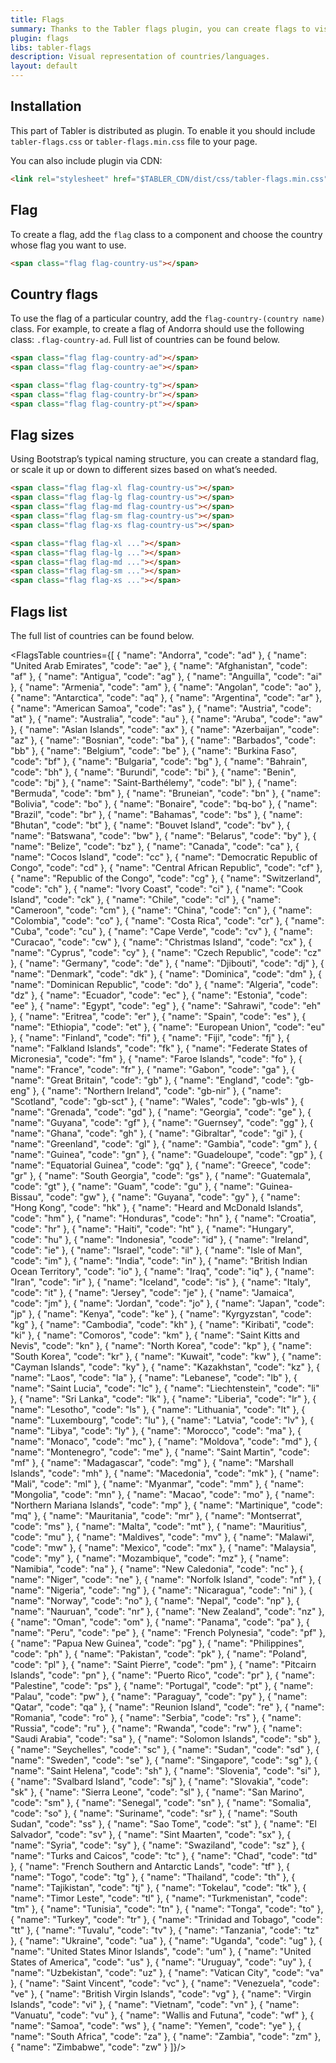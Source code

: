 ```yaml
---
title: Flags
summary: Thanks to the Tabler flags plugin, you can create flags to visually represent countries or languages. Flags are often used in forms, as an element of a delivery address, phone number dialling code and many more.
plugin: flags
libs: tabler-flags
description: Visual representation of countries/languages.
layout: default
---
```


## Installation

This part of Tabler is distributed as plugin. To enable it you should include `tabler-flags.css` or `tabler-flags.min.css` file to your page.

You can also include plugin via CDN:

```html
<link rel="stylesheet" href="$TABLER_CDN/dist/css/tabler-flags.min.css">
```

## Flag

To create a flag, add the `flag` class to a component and choose the country whose flag you want to use. 

```html example centered separated plugins="flags"
<span class="flag flag-country-us"></span>
```


## Country flags

To use the flag of a particular country, add the `flag-country-(country name)` class. For example, to create a flag of Andorra should use the following class: `.flag-country-ad`. Full list of countries can be found below.

```html
<span class="flag flag-country-ad"></span>
<span class="flag flag-country-ae"></span>
```

```html example centered separated plugins="flags"
<span class="flag flag-country-tg"></span>
<span class="flag flag-country-br"></span>
<span class="flag flag-country-pt"></span>
```

## Flag sizes

Using Bootstrap’s typical naming structure, you can create a standard flag, or scale it up or down to different sizes based on what’s needed.

```html example centered separated plugins="flags"
<span class="flag flag-xl flag-country-us"></span>
<span class="flag flag-lg flag-country-us"></span>
<span class="flag flag-md flag-country-us"></span>
<span class="flag flag-sm flag-country-us"></span>
<span class="flag flag-xs flag-country-us"></span>
```

```html
<span class="flag flag-xl ..."></span>
<span class="flag flag-lg ..."></span>
<span class="flag flag-md ..."></span>
<span class="flag flag-sm ..."></span>
<span class="flag flag-xs ..."></span>
```

## Flags list

The full list of countries can be found below.

<FlagsTable countries={[
  { "name": "Andorra", "code": "ad" },
  { "name": "United Arab Emirates", "code": "ae" },
  { "name": "Afghanistan", "code": "af" },
  { "name": "Antigua", "code": "ag" },
  { "name": "Anguilla", "code": "ai" },
  { "name": "Armenia", "code": "am" },
  { "name": "Angolan", "code": "ao" },
  { "name": "Antarctica", "code": "aq" },
  { "name": "Argentina", "code": "ar" },
  { "name": "American Samoa", "code": "as" },
  { "name": "Austria", "code": "at" },
  { "name": "Australia", "code": "au" },
  { "name": "Aruba", "code": "aw" },
  { "name": "Aslan Islands", "code": "ax" },
  { "name": "Azerbaijan", "code": "az" },
  { "name": "Bosnian", "code": "ba" },
  { "name": "Barbados", "code": "bb" },
  { "name": "Belgium", "code": "be" },
  { "name": "Burkina Faso", "code": "bf" },
  { "name": "Bulgaria", "code": "bg" },
  { "name": "Bahrain", "code": "bh" },
  { "name": "Burundi", "code": "bi" },
  { "name": "Benin", "code": "bj" },
  { "name": "Saint-Barthélemy", "code": "bl" },
  { "name": "Bermuda", "code": "bm" },
  { "name": "Bruneian", "code": "bn" },
  { "name": "Bolivia", "code": "bo" },
  { "name": "Bonaire", "code": "bq-bo" },
  { "name": "Brazil", "code": "br" },
  { "name": "Bahamas", "code": "bs" },
  { "name": "Bhutan", "code": "bt" },
  { "name": "Bouvet Island", "code": "bv" },
  { "name": "Batswana", "code": "bw" },
  { "name": "Belarus", "code": "by" },
  { "name": "Belize", "code": "bz" },
  { "name": "Canada", "code": "ca" },
  { "name": "Cocos Island", "code": "cc" },
  { "name": "Democratic Republic of Congo", "code": "cd" },
  { "name": "Central African Republic", "code": "cf" },
  { "name": "Republic of the Congo", "code": "cg" },
  { "name": "Switzerland", "code": "ch" },
  { "name": "Ivory Coast", "code": "ci" },
  { "name": "Cook Island", "code": "ck" },
  { "name": "Chile", "code": "cl" },
  { "name": "Cameroon", "code": "cm" },
  { "name": "China", "code": "cn" },
  { "name": "Colombia", "code": "co" },
  { "name": "Costa Rica", "code": "cr" },
  { "name": "Cuba", "code": "cu" },
  { "name": "Cape Verde", "code": "cv" },
  { "name": "Curacao", "code": "cw" },
  { "name": "Christmas Island", "code": "cx" },
  { "name": "Cyprus", "code": "cy" },
  { "name": "Czech Republic", "code": "cz" },
  { "name": "Germany", "code": "de" },
  { "name": "Djibouti", "code": "dj" },
  { "name": "Denmark", "code": "dk" },
  { "name": "Dominica", "code": "dm" },
  { "name": "Dominican Republic", "code": "do" },
  { "name": "Algeria", "code": "dz" },
  { "name": "Ecuador", "code": "ec" },
  { "name": "Estonia", "code": "ee" },
  { "name": "Egypt", "code": "eg" },
  { "name": "Sahrawi", "code": "eh" },
  { "name": "Eritrea", "code": "er" },
  { "name": "Spain", "code": "es" },
  { "name": "Ethiopia", "code": "et" },
  { "name": "European Union", "code": "eu" },
  { "name": "Finland", "code": "fi" },
  { "name": "Fiji", "code": "fj" },
  { "name": "Falkland Islands", "code": "fk" },
  { "name": "Federate States of Micronesia", "code": "fm" },
  { "name": "Faroe Islands", "code": "fo" },
  { "name": "France", "code": "fr" },
  { "name": "Gabon", "code": "ga" },
  { "name": "Great Britain", "code": "gb" },
  { "name": "England", "code": "gb-eng" },
  { "name": "Northern Ireland", "code": "gb-nir" },
  { "name": "Scotland", "code": "gb-sct" },
  { "name": "Wales", "code": "gb-wls" },
  { "name": "Grenada", "code": "gd" },
  { "name": "Georgia", "code": "ge" },
  { "name": "Guyana", "code": "gf" },
  { "name": "Guernsey", "code": "gg" },
  { "name": "Ghana", "code": "gh" },
  { "name": "Gibraltar", "code": "gi" },
  { "name": "Greenland", "code": "gl" },
  { "name": "Gambia", "code": "gm" },
  { "name": "Guinea", "code": "gn" },
  { "name": "Guadeloupe", "code": "gp" },
  { "name": "Equatorial Guinea", "code": "gq" },
  { "name": "Greece", "code": "gr" },
  { "name": "South Georgia", "code": "gs" },
  { "name": "Guatemala", "code": "gt" },
  { "name": "Guam", "code": "gu" },
  { "name": "Guinea-Bissau", "code": "gw" },
  { "name": "Guyana", "code": "gy" },
  { "name": "Hong Kong", "code": "hk" },
  { "name": "Heard and McDonald Islands", "code": "hm" },
  { "name": "Honduras", "code": "hn" },
  { "name": "Croatia", "code": "hr" },
  { "name": "Haiti", "code": "ht" },
  { "name": "Hungary", "code": "hu" },
  { "name": "Indonesia", "code": "id" },
  { "name": "Ireland", "code": "ie" },
  { "name": "Israel", "code": "il" },
  { "name": "Isle of Man", "code": "im" },
  { "name": "India", "code": "in" },
  { "name": "British Indian Ocean Territory", "code": "io" },
  { "name": "Iraq", "code": "iq" },
  { "name": "Iran", "code": "ir" },
  { "name": "Iceland", "code": "is" },
  { "name": "Italy", "code": "it" },
  { "name": "Jersey", "code": "je" },
  { "name": "Jamaica", "code": "jm" },
  { "name": "Jordan", "code": "jo" },
  { "name": "Japan", "code": "jp" },
  { "name": "Kenya", "code": "ke" },
  { "name": "Kyrgyzstan", "code": "kg" },
  { "name": "Cambodia", "code": "kh" },
  { "name": "Kiribati", "code": "ki" },
  { "name": "Comoros", "code": "km" },
  { "name": "Saint Kitts and Nevis", "code": "kn" },
  { "name": "North Korea", "code": "kp" },
  { "name": "South Korea", "code": "kr" },
  { "name": "Kuwait", "code": "kw" },
  { "name": "Cayman Islands", "code": "ky" },
  { "name": "Kazakhstan", "code": "kz" },
  { "name": "Laos", "code": "la" },
  { "name": "Lebanese", "code": "lb" },
  { "name": "Saint Lucia", "code": "lc" },
  { "name": "Liechtenstein", "code": "li" },
  { "name": "Sri Lanka", "code": "lk" },
  { "name": "Liberia", "code": "lr" },
  { "name": "Lesotho", "code": "ls" },
  { "name": "Lithuania", "code": "lt" },
  { "name": "Luxembourg", "code": "lu" },
  { "name": "Latvia", "code": "lv" },
  { "name": "Libya", "code": "ly" },
  { "name": "Morocco", "code": "ma" },
  { "name": "Monaco", "code": "mc" },
  { "name": "Moldova", "code": "md" },
  { "name": "Montenegro", "code": "me" },
  { "name": "Saint Martin", "code": "mf" },
  { "name": "Madagascar", "code": "mg" },
  { "name": "Marshall Islands", "code": "mh" },
  { "name": "Macedonia", "code": "mk" },
  { "name": "Mali", "code": "ml" },
  { "name": "Myanmar", "code": "mm" },
  { "name": "Mongolia", "code": "mn" },
  { "name": "Macao", "code": "mo" },
  { "name": "Northern Mariana Islands", "code": "mp" },
  { "name": "Martinique", "code": "mq" },
  { "name": "Mauritania", "code": "mr" },
  { "name": "Montserrat", "code": "ms" },
  { "name": "Malta", "code": "mt" },
  { "name": "Mauritius", "code": "mu" },
  { "name": "Maldives", "code": "mv" },
  { "name": "Malawi", "code": "mw" },
  { "name": "Mexico", "code": "mx" },
  { "name": "Malaysia", "code": "my" },
  { "name": "Mozambique", "code": "mz" },
  { "name": "Namibia", "code": "na" },
  { "name": "New Caledonia", "code": "nc" },
  { "name": "Niger", "code": "ne" },
  { "name": "Norfolk Island", "code": "nf" },
  { "name": "Nigeria", "code": "ng" },
  { "name": "Nicaragua", "code": "ni" },
  { "name": "Norway", "code": "no" },
  { "name": "Nepal", "code": "np" },
  { "name": "Nauruan", "code": "nr" },
  { "name": "New Zealand", "code": "nz" },
  { "name": "Oman", "code": "om" },
  { "name": "Panama", "code": "pa" },
  { "name": "Peru", "code": "pe" },
  { "name": "French Polynesia", "code": "pf" },
  { "name": "Papua New Guinea", "code": "pg" },
  { "name": "Philippines", "code": "ph" },
  { "name": "Pakistan", "code": "pk" },
  { "name": "Poland", "code": "pl" },
  { "name": "Saint Pierre", "code": "pm" },
  { "name": "Pitcairn Islands", "code": "pn" },
  { "name": "Puerto Rico", "code": "pr" },
  { "name": "Palestine", "code": "ps" },
  { "name": "Portugal", "code": "pt" },
  { "name": "Palau", "code": "pw" },
  { "name": "Paraguay", "code": "py" },
  { "name": "Qatar", "code": "qa" },
  { "name": "Reunion Island", "code": "re" },
  { "name": "Romania", "code": "ro" },
  { "name": "Serbia", "code": "rs" },
  { "name": "Russia", "code": "ru" },
  { "name": "Rwanda", "code": "rw" },
  { "name": "Saudi Arabia", "code": "sa" },
  { "name": "Solomon Islands", "code": "sb" },
  { "name": "Seychelles", "code": "sc" },
  { "name": "Sudan", "code": "sd" },
  { "name": "Sweden", "code": "se" },
  { "name": "Singapore", "code": "sg" },
  { "name": "Saint Helena", "code": "sh" },
  { "name": "Slovenia", "code": "si" },
  { "name": "Svalbard Island", "code": "sj" },
  { "name": "Slovakia", "code": "sk" },
  { "name": "Sierra Leone", "code": "sl" },
  { "name": "San Marino", "code": "sm" },
  { "name": "Senegal", "code": "sn" },
  { "name": "Somalia", "code": "so" },
  { "name": "Suriname", "code": "sr" },
  { "name": "South Sudan", "code": "ss" },
  { "name": "Sao Tome", "code": "st" },
  { "name": "El Salvador", "code": "sv" },
  { "name": "Sint Maarten", "code": "sx" },
  { "name": "Syria", "code": "sy" },
  { "name": "Swaziland", "code": "sz" },
  { "name": "Turks and Caicos", "code": "tc" },
  { "name": "Chad", "code": "td" },
  { "name": "French Southern and Antarctic Lands", "code": "tf" },
  { "name": "Togo", "code": "tg" },
  { "name": "Thailand", "code": "th" },
  { "name": "Tajikistan", "code": "tj" },
  { "name": "Tokelau", "code": "tk" },
  { "name": "Timor Leste", "code": "tl" },
  { "name": "Turkmenistan", "code": "tm" },
  { "name": "Tunisia", "code": "tn" },
  { "name": "Tonga", "code": "to" },
  { "name": "Turkey", "code": "tr" },
  { "name": "Trinidad and Tobago", "code": "tt" },
  { "name": "Tuvalu", "code": "tv" },
  { "name": "Tanzania", "code": "tz" },
  { "name": "Ukraine", "code": "ua" },
  { "name": "Uganda", "code": "ug" },
  { "name": "United States Minor Islands", "code": "um" },
  { "name": "United States of America", "code": "us" },
  { "name": "Uruguay", "code": "uy" },
  { "name": "Uzbekistan", "code": "uz" },
  { "name": "Vatican City", "code": "va" },
  { "name": "Saint Vincent", "code": "vc" },
  { "name": "Venezuela", "code": "ve" },
  { "name": "British Virgin Islands", "code": "vg" },
  { "name": "Virgin Islands", "code": "vi" },
  { "name": "Vietnam", "code": "vn" },
  { "name": "Vanuatu", "code": "vu" },
  { "name": "Wallis and Futuna", "code": "wf" },
  { "name": "Samoa", "code": "ws" },
  { "name": "Yemen", "code": "ye" },
  { "name": "South Africa", "code": "za" },
  { "name": "Zambia", "code": "zm" },
  { "name": "Zimbabwe", "code": "zw" }
]}/>
